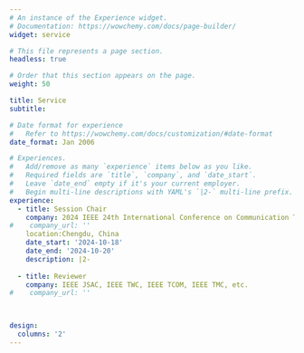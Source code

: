 ```yaml
---
# An instance of the Experience widget.
# Documentation: https://wowchemy.com/docs/page-builder/
widget: service

# This file represents a page section.
headless: true

# Order that this section appears on the page.
weight: 50

title: Service
subtitle:

# Date format for experience
#   Refer to https://wowchemy.com/docs/customization/#date-format
date_format: Jan 2006

# Experiences.
#   Add/remove as many `experience` items below as you like.
#   Required fields are `title`, `company`, and `date_start`.
#   Leave `date_end` empty if it's your current employer.
#   Begin multi-line descriptions with YAML's `|2-` multi-line prefix.
experience:
  - title: Session Chair
    company: 2024 IEEE 24th International Conference on Communication Technology
#    company_url: ''
    location:Chengdu, China
    date_start: '2024-10-18'
    date_end: '2024-10-20'
    description: |2-
      
  - title: Reviewer
    company: IEEE JSAC, IEEE TWC, IEEE TCOM, IEEE TMC, etc.
#    company_url: ''

        

design:
  columns: '2'
---
```

